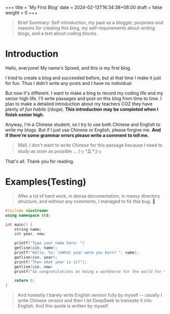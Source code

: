 +++
title = 'My First Blog'
date = 2024-02-13T16:34:38+08:00
draft = false
weight = 0
+++

> Brief Summary: Self introduction, my past as a blogger, purposes and reasons for creating this blog, my self-requirements about writing blogs, and a test about coding blocks.

<!--more-->

# Introduction

Hello, everyone! My name's Spixed, and this is my first blog.

I tried to create a blog and succeeded before, but at that time I make it just for fun. Thus I didn't write any posts and I have no individual.

But now it's different. I want to make a blog to record my coding life and my senior high life. I'll write passages and post on this blog from time to time. I plan to make a detailed introduction about my teachers COZ they have plenty of *fun habits* (/doge). **This introduction may be completed when I finish senior high.**

Anyway, I'm a Chinese student, so I try to use both Chinese and English to write my blogs. But if I just use Chinese or English, please forgive me. **And if there're some grammar errors please write a comment to tell me.**

> Well, I don't want to write *Chinese* for this passage because I need to study as soon as possible ... (っ °Д °;)っ

That's all. Thank you for reading.

# Examples(Testing)

> After a lot of hard work, in dense documentation, in messy directory structure, and without any comments, I managed to fix this bug. 🥳

```cpp
#include <iostream>
using namespace std;

int main() {
    string name;
    int year, now;

    printf("Type your name here: ")
    getline(cin, name);
    printf("Hello, %s! \nWhat year were you born? ", name);
    getline(cin, year);
    printf("Then what year is it?");
    getline(cin, now)
    printf("So congratulations on being a workhorse for the world for %d years! ", now - year);

    return 0;
}
```

> And honestly I barely write English version fully by myself -- usually I write Chinese version and then I let DeepSeek to translate it into English. And this quote is written by myself. 